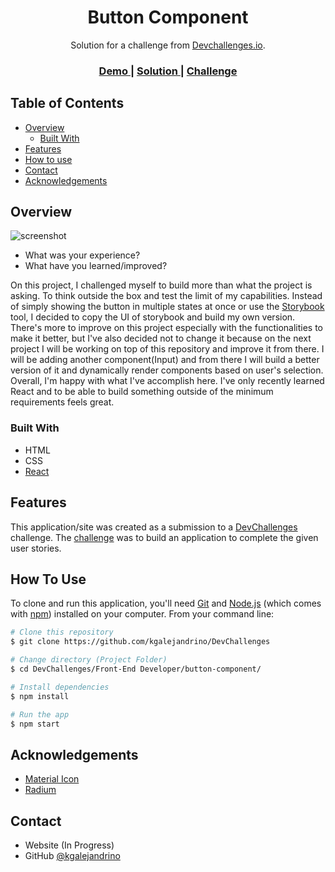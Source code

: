 <!-- Please update value in the {}  -->

<h1 align="center">Button Component</h1>

<div align="center">
   Solution for a challenge from  <a href="http://devchallenges.io" target="_blank">Devchallenges.io</a>.
</div>

<div align="center">
  <h3>
    <a href="https://dc-buttoncomponent.netlify.app/">
      Demo
    </a>
    <span> | </span>
    <a href="https://github.com/kgalejandrino/DevChallenges/tree/main/Front-End%20Developer/button-component">
      Solution
    </a>
    <span> | </span>
    <a href="https://devchallenges.io/challenges/ohgVTyJCbm5OZyTB2gNY">
      Challenge
    </a>
  </h3>
</div>

<!-- TABLE OF CONTENTS -->

## Table of Contents

- [Overview](#overview)
  - [Built With](#built-with)
- [Features](#features)
- [How to use](#how-to-use)
- [Contact](#contact)
- [Acknowledgements](#acknowledgements)

<!-- OVERVIEW -->

## Overview

![screenshot](https://user-images.githubusercontent.com/16707738/92399059-5716eb00-f132-11ea-8b14-bcacdc8ec97b.png)

- What was your experience?
- What have you learned/improved?

On this project, I challenged myself to build more than what the project is asking. To think outside the box and test the limit of my capabilities. Instead of simply showing the button in multiple states at once or use the [Storybook](https://storybook.js.org/) tool, I decided to copy the UI of storybook and build my own version. There's more to improve on this project especially with the functionalities to make it better, but I've also decided not to change it because on the next project I will be working on top of this repository and improve it from there. I will be adding another component(Input) and from there I will build a better version of it and dynamically render components based on user's selection. Overall, I'm happy with what I've accomplish here. I've only recently learned React and to be able to build something outside of the minimum requirements feels great.   

### Built With

<!-- This section should list any major frameworks that you built your project using. Here are a few examples.-->

- HTML
- CSS
- [React](https://reactjs.org/)

## Features

<!-- List the features of your application or follow the template. Don't share the figma file here :) -->

This application/site was created as a submission to a [DevChallenges](https://devchallenges.io/challenges) challenge. The [challenge](https://devchallenges.io/challenges/ohgVTyJCbm5OZyTB2gNY) was to build an application to complete the given user stories.

## How To Use

<!-- This is an example, please update according to your application -->

To clone and run this application, you'll need [Git](https://git-scm.com) and [Node.js](https://nodejs.org/en/download/) (which comes with [npm](http://npmjs.com)) installed on your computer. From your command line:

```bash
# Clone this repository
$ git clone https://github.com/kgalejandrino/DevChallenges

# Change directory (Project Folder)
$ cd DevChallenges/Front-End Developer/button-component/

# Install dependencies
$ npm install

# Run the app
$ npm start
```

## Acknowledgements

<!-- This section should list any articles or add-ons/plugins that helps you to complete the project. This is optional but it will help you in the future. For exmpale -->

- [Material Icon](https://google.github.io/material-design-icons/)
- [Radium](https://formidable.com/open-source/radium/)

## Contact

- Website (In Progress)
- GitHub [@kgalejandrino](https://github.com/kgalejandrino)
